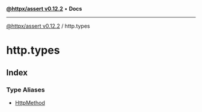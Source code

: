 [**@httpx/assert v0.12.2**](../README.md) • **Docs**

***

[@httpx/assert v0.12.2](../README.md) / http.types

# http.types

## Index

### Type Aliases

- [HttpMethod](type-aliases/HttpMethod.md)
